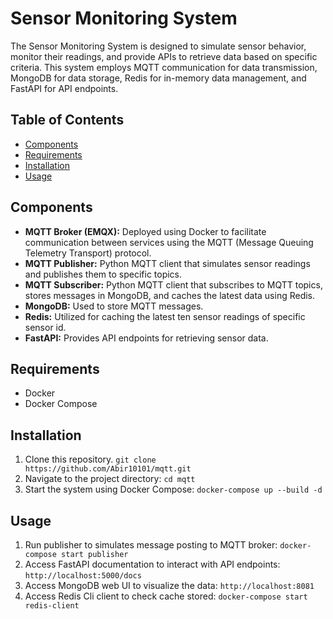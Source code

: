 # Sensor Monitoring System

The Sensor Monitoring System is designed to simulate sensor behavior, monitor their readings, and provide APIs to retrieve data based on specific criteria. This system employs MQTT communication for data transmission, MongoDB for data storage, Redis for in-memory data management, and FastAPI for API endpoints.

## Table of Contents
- [Components](#components)
- [Requirements](#requirements)
- [Installation](#installation)
- [Usage](#usage)

## Components
- **MQTT Broker (EMQX):** Deployed using Docker to facilitate communication between services using the MQTT (Message Queuing Telemetry Transport) protocol.
- **MQTT Publisher:** Python MQTT client that simulates sensor readings and publishes them to specific topics.
- **MQTT Subscriber:** Python MQTT client that subscribes to MQTT topics, stores messages in MongoDB, and caches the latest data using Redis.
- **MongoDB:** Used to store MQTT messages.
- **Redis:** Utilized for caching the latest ten sensor readings of specific sensor id.
- **FastAPI:** Provides API endpoints for retrieving sensor data.

## Requirements
- Docker
- Docker Compose

## Installation
1. Clone this repository. `git clone https://github.com/Abir10101/mqtt.git`
2. Navigate to the project directory: `cd mqtt`
3. Start the system using Docker Compose: `docker-compose up --build -d`

## Usage
1. Run publisher to simulates message posting to MQTT broker: `docker-compose start publisher`
2. Access FastAPI documentation to interact with API endpoints: `http://localhost:5000/docs`
3. Access MongoDB web UI to visualize the data: `http://localhost:8081`
4. Access Redis Cli client to check cache stored: `docker-compose start redis-client`

